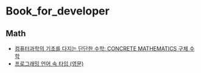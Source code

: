 # Book_for_developer

## Math

- [컴퓨터과학의 기초를 다지는 단단한 수학: CONCRETE MATHEMATICS 구체 수학](https://www.yes24.com/Product/Goods/59611046)
- [프로그래밍 언어 속 타입 (영문)](https://hjaem.info/pdfs/itpl-2023-08-10.pdf)
